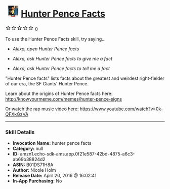 # &nbsp;<img src="skill_icon" alt="Hunter Pence Facts icon" width="36"> [Hunter Pence Facts](http://alexa.amazon.com/#skills/amzn1.echo-sdk-ams.app.0f21e587-42bd-4875-a6c3-ab69b38824d2)
![0 stars](../../images/ic_star_border_black_18dp_1x.png)![0 stars](../../images/ic_star_border_black_18dp_1x.png)![0 stars](../../images/ic_star_border_black_18dp_1x.png)![0 stars](../../images/ic_star_border_black_18dp_1x.png)![0 stars](../../images/ic_star_border_black_18dp_1x.png) 0

To use the Hunter Pence Facts skill, try saying...

* *Alexa, open Hunter Pence facts*

* *Alexa, ask Hunter Pence facts to give me a fact*

* *Alexa, ask Hunter Pence facts to tell me a fact*

"Hunter Pence facts" lists facts about the greatest and weirdest right-fielder of our era, the SF Giants' Hunter Pence. 

Learn about the origins of Hunter Pence facts here: http://knowyourmeme.com/memes/hunter-pence-signs

Or watch the rap music video here: https://www.youtube.com/watch?v=0k-QFXkGzVA

***

### Skill Details

* **Invocation Name:** hunter pence facts
* **Category:** null
* **ID:** amzn1.echo-sdk-ams.app.0f21e587-42bd-4875-a6c3-ab69b38824d2
* **ASIN:** B01DS71H8A
* **Author:** Nicole Holm
* **Release Date:** April 20, 2016 @ 16:02:41
* **In-App Purchasing:** No
